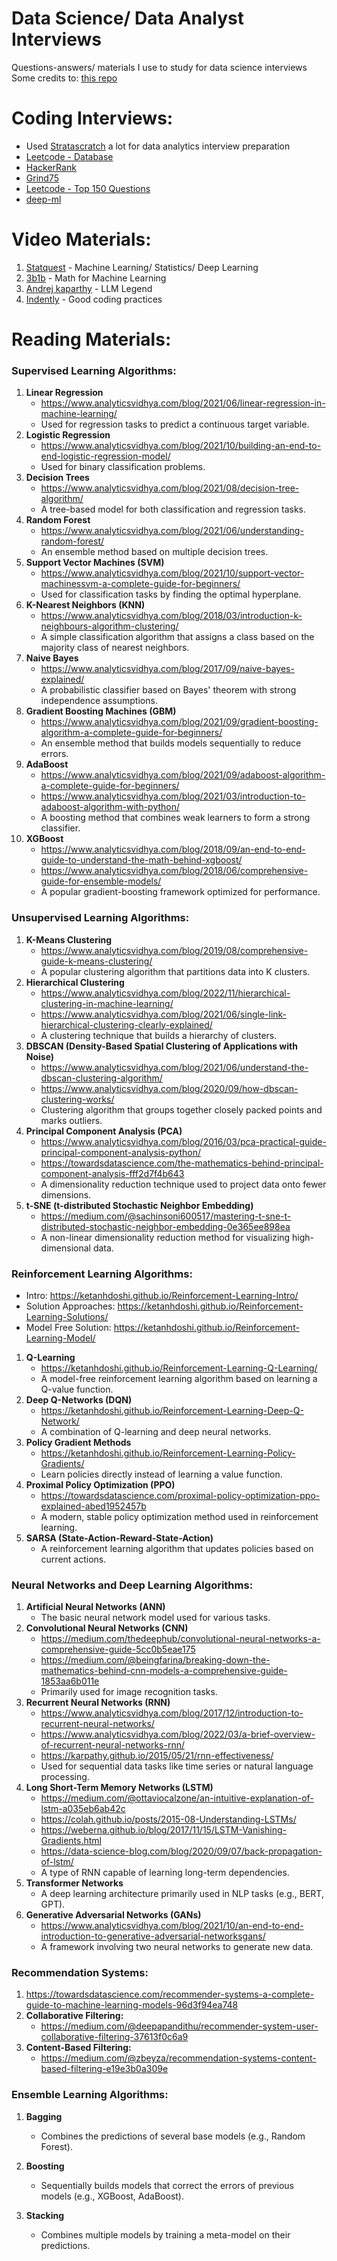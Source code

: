 # Data Science/ Data Analyst Interviews
Questions-answers/ materials I use to study for data science interviews <br>
Some credits to: [this repo](https://github.com/alexeygrigorev/data-science-interviews)

# Coding Interviews:
- Used [Stratascratch](https://platform.stratascratch.com/coding?code_type=3&order_field=difficulty&is_freemium=1) a lot for data analytics interview preparation
- [Leetcode - Database](https://leetcode.com/problemset/database/)
- [HackerRank](https://www.hackerrank.com/domains/sql?filters%5Bstatus%5D%5B%5D=unsolved)
- [Grind75](https://www.techinterviewhandbook.org/grind75/)
- [Leetcode - Top 150 Questions](https://leetcode.com/studyplan/top-interview-150/)
- [deep-ml](https://www.deep-ml.com/?difficulty=easy&category=&solved=&page=1)


# Video Materials:

1. [Statquest](https://www.youtube.com/@statquest) - Machine Learning/ Statistics/ Deep Learning
2. [3b1b](https://www.youtube.com/@3blue1brown) - Math for Machine Learning
3. [Andrej kaparthy](https://www.youtube.com/@AndrejKarpathy) - LLM Legend
4. [Indently](https://www.youtube.com/@Indently) - Good coding practices

# Reading Materials:

### **Supervised Learning Algorithms:**
1. **Linear Regression**
   - https://www.analyticsvidhya.com/blog/2021/06/linear-regression-in-machine-learning/
   - Used for regression tasks to predict a continuous target variable.
2. **Logistic Regression**
   - https://www.analyticsvidhya.com/blog/2021/10/building-an-end-to-end-logistic-regression-model/
   - Used for binary classification problems.
3. **Decision Trees**
   - https://www.analyticsvidhya.com/blog/2021/08/decision-tree-algorithm/
   - A tree-based model for both classification and regression tasks.
4. **Random Forest**
   - https://www.analyticsvidhya.com/blog/2021/06/understanding-random-forest/
   - An ensemble method based on multiple decision trees.
5. **Support Vector Machines (SVM)**
   - https://www.analyticsvidhya.com/blog/2021/10/support-vector-machinessvm-a-complete-guide-for-beginners/
   - Used for classification tasks by finding the optimal hyperplane.
6. **K-Nearest Neighbors (KNN)**
   - https://www.analyticsvidhya.com/blog/2018/03/introduction-k-neighbours-algorithm-clustering/
   - A simple classification algorithm that assigns a class based on the majority class of nearest neighbors.
7. **Naive Bayes**
   - https://www.analyticsvidhya.com/blog/2017/09/naive-bayes-explained/
   - A probabilistic classifier based on Bayes' theorem with strong independence assumptions.
8. **Gradient Boosting Machines (GBM)**
   - https://www.analyticsvidhya.com/blog/2021/09/gradient-boosting-algorithm-a-complete-guide-for-beginners/
   - An ensemble method that builds models sequentially to reduce errors.
9. **AdaBoost**
   - https://www.analyticsvidhya.com/blog/2021/09/adaboost-algorithm-a-complete-guide-for-beginners/
   - https://www.analyticsvidhya.com/blog/2021/03/introduction-to-adaboost-algorithm-with-python/
   - A boosting method that combines weak learners to form a strong classifier.
10. **XGBoost**
    - https://www.analyticsvidhya.com/blog/2018/09/an-end-to-end-guide-to-understand-the-math-behind-xgboost/
    - https://www.analyticsvidhya.com/blog/2018/06/comprehensive-guide-for-ensemble-models/
    - A popular gradient-boosting framework optimized for performance.


### **Unsupervised Learning Algorithms:**
1. **K-Means Clustering**
   - https://www.analyticsvidhya.com/blog/2019/08/comprehensive-guide-k-means-clustering/
   - A popular clustering algorithm that partitions data into K clusters.
2. **Hierarchical Clustering**
   - https://www.analyticsvidhya.com/blog/2022/11/hierarchical-clustering-in-machine-learning/
   - https://www.analyticsvidhya.com/blog/2021/06/single-link-hierarchical-clustering-clearly-explained/
   - A clustering technique that builds a hierarchy of clusters.
3. **DBSCAN (Density-Based Spatial Clustering of Applications with Noise)**
   - https://www.analyticsvidhya.com/blog/2021/06/understand-the-dbscan-clustering-algorithm/
   - https://www.analyticsvidhya.com/blog/2020/09/how-dbscan-clustering-works/
   - Clustering algorithm that groups together closely packed points and marks outliers.
4. **Principal Component Analysis (PCA)**
   - https://www.analyticsvidhya.com/blog/2016/03/pca-practical-guide-principal-component-analysis-python/
   - https://towardsdatascience.com/the-mathematics-behind-principal-component-analysis-fff2d7f4b643
   - A dimensionality reduction technique used to project data onto fewer dimensions.
5. **t-SNE (t-distributed Stochastic Neighbor Embedding)**
   - https://medium.com/@sachinsoni600517/mastering-t-sne-t-distributed-stochastic-neighbor-embedding-0e365ee898ea
   - A non-linear dimensionality reduction method for visualizing high-dimensional data.


### **Reinforcement Learning Algorithms:**
- Intro: https://ketanhdoshi.github.io/Reinforcement-Learning-Intro/
- Solution Approaches: https://ketanhdoshi.github.io/Reinforcement-Learning-Solutions/
- Model Free Solution: https://ketanhdoshi.github.io/Reinforcement-Learning-Model/
1. **Q-Learning**
   - https://ketanhdoshi.github.io/Reinforcement-Learning-Q-Learning/
   - A model-free reinforcement learning algorithm based on learning a Q-value function.
4. **Deep Q-Networks (DQN)**
   - https://ketanhdoshi.github.io/Reinforcement-Learning-Deep-Q-Network/
   - A combination of Q-learning and deep neural networks.
5. **Policy Gradient Methods**
   - https://ketanhdoshi.github.io/Reinforcement-Learning-Policy-Gradients/
   - Learn policies directly instead of learning a value function.
6. **Proximal Policy Optimization (PPO)**
   - https://towardsdatascience.com/proximal-policy-optimization-ppo-explained-abed1952457b
   - A modern, stable policy optimization method used in reinforcement learning.
7. **SARSA (State-Action-Reward-State-Action)**
   - A reinforcement learning algorithm that updates policies based on current actions.

### **Neural Networks and Deep Learning Algorithms:**
1. **Artificial Neural Networks (ANN)**
   - The basic neural network model used for various tasks.
2. **Convolutional Neural Networks (CNN)**
   - https://medium.com/thedeephub/convolutional-neural-networks-a-comprehensive-guide-5cc0b5eae175
   - https://medium.com/@beingfarina/breaking-down-the-mathematics-behind-cnn-models-a-comprehensive-guide-1853aa6b011e
   - Primarily used for image recognition tasks.
3. **Recurrent Neural Networks (RNN)**
   - https://www.analyticsvidhya.com/blog/2017/12/introduction-to-recurrent-neural-networks/
   - https://www.analyticsvidhya.com/blog/2022/03/a-brief-overview-of-recurrent-neural-networks-rnn/
   - https://karpathy.github.io/2015/05/21/rnn-effectiveness/
   - Used for sequential data tasks like time series or natural language processing.
4. **Long Short-Term Memory Networks (LSTM)**
   - https://medium.com/@ottaviocalzone/an-intuitive-explanation-of-lstm-a035eb6ab42c
   - https://colah.github.io/posts/2015-08-Understanding-LSTMs/
   - https://weberna.github.io/blog/2017/11/15/LSTM-Vanishing-Gradients.html
   - https://data-science-blog.com/blog/2020/09/07/back-propagation-of-lstm/
   - A type of RNN capable of learning long-term dependencies.
5. **Transformer Networks**
   - A deep learning architecture primarily used in NLP tasks (e.g., BERT, GPT).
6. **Generative Adversarial Networks (GANs)**
   - https://www.analyticsvidhya.com/blog/2021/10/an-end-to-end-introduction-to-generative-adversarial-networksgans/
   - A framework involving two neural networks to generate new data.


### **Recommendation Systems:**
1. https://towardsdatascience.com/recommender-systems-a-complete-guide-to-machine-learning-models-96d3f94ea748
2. **Collaborative Filtering:**
   - https://medium.com/@deepapandithu/recommender-system-user-collaborative-filtering-37613f0c6a9
3. **Content-Based Filtering:**
   - https://medium.com/@zbeyza/recommendation-systems-content-based-filtering-e19e3b0a309e


### **Ensemble Learning Algorithms:**
1. **Bagging**
   - Combines the predictions of several base models (e.g., Random Forest).
2. **Boosting**
   - Sequentially builds models that correct the errors of previous models (e.g., XGBoost, AdaBoost).
3. **Stacking**







   - Combines multiple models by training a meta-model on their predictions.

